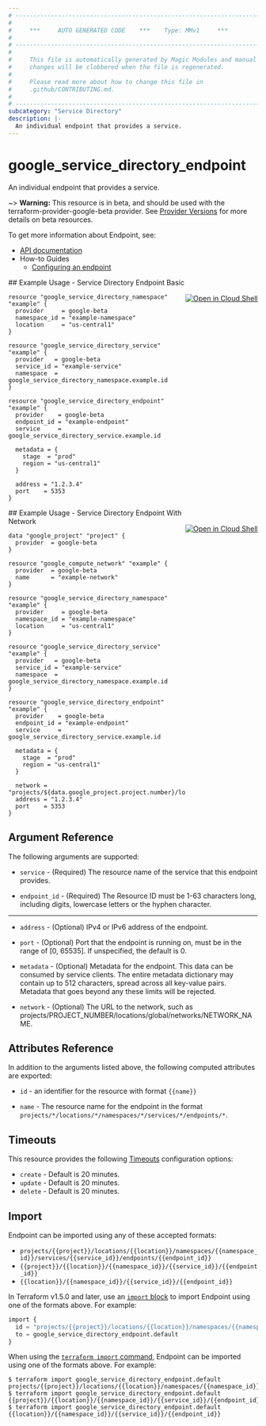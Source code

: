 ```yaml
---
# ----------------------------------------------------------------------------
#
#     ***     AUTO GENERATED CODE    ***    Type: MMv1     ***
#
# ----------------------------------------------------------------------------
#
#     This file is automatically generated by Magic Modules and manual
#     changes will be clobbered when the file is regenerated.
#
#     Please read more about how to change this file in
#     .github/CONTRIBUTING.md.
#
# ----------------------------------------------------------------------------
subcategory: "Service Directory"
description: |-
  An individual endpoint that provides a service.
---
```


# google_service_directory_endpoint

An individual endpoint that provides a service.

~> **Warning:** This resource is in beta, and should be used with the terraform-provider-google-beta provider.
See [Provider Versions](https://terraform.io/docs/providers/google/guides/provider_versions.html) for more details on beta resources.

To get more information about Endpoint, see:

* [API documentation](https://cloud.google.com/service-directory/docs/reference/rest/v1beta1/projects.locations.namespaces.services.endpoints)
* How-to Guides
    * [Configuring an endpoint](https://cloud.google.com/service-directory/docs/configuring-service-directory#configuring_an_endpoint)

<div class = "oics-button" style="float: right; margin: 0 0 -15px">
  <a href="https://console.cloud.google.com/cloudshell/open?cloudshell_git_repo=https%3A%2F%2Fgithub.com%2Fterraform-google-modules%2Fdocs-examples.git&cloudshell_image=gcr.io%2Fcloudshell-images%2Fcloudshell%3Alatest&cloudshell_print=.%2Fmotd&cloudshell_tutorial=.%2Ftutorial.md&cloudshell_working_dir=service_directory_endpoint_basic&open_in_editor=main.tf" target="_blank">
    <img alt="Open in Cloud Shell" src="//gstatic.com/cloudssh/images/open-btn.svg" style="max-height: 44px; margin: 32px auto; max-width: 100%;">
  </a>
</div>
## Example Usage - Service Directory Endpoint Basic


```hcl
resource "google_service_directory_namespace" "example" {
  provider     = google-beta
  namespace_id = "example-namespace"
  location     = "us-central1"
}

resource "google_service_directory_service" "example" {
  provider   = google-beta
  service_id = "example-service"
  namespace  = google_service_directory_namespace.example.id
}

resource "google_service_directory_endpoint" "example" {
  provider    = google-beta
  endpoint_id = "example-endpoint"
  service     = google_service_directory_service.example.id

  metadata = {
    stage  = "prod"
    region = "us-central1"
  }

  address = "1.2.3.4"
  port    = 5353
}
```
<div class = "oics-button" style="float: right; margin: 0 0 -15px">
  <a href="https://console.cloud.google.com/cloudshell/open?cloudshell_git_repo=https%3A%2F%2Fgithub.com%2Fterraform-google-modules%2Fdocs-examples.git&cloudshell_image=gcr.io%2Fcloudshell-images%2Fcloudshell%3Alatest&cloudshell_print=.%2Fmotd&cloudshell_tutorial=.%2Ftutorial.md&cloudshell_working_dir=service_directory_endpoint_with_network&open_in_editor=main.tf" target="_blank">
    <img alt="Open in Cloud Shell" src="//gstatic.com/cloudssh/images/open-btn.svg" style="max-height: 44px; margin: 32px auto; max-width: 100%;">
  </a>
</div>
## Example Usage - Service Directory Endpoint With Network


```hcl
data "google_project" "project" {
  provider  = google-beta
}

resource "google_compute_network" "example" {
  provider  = google-beta
  name      = "example-network"
}

resource "google_service_directory_namespace" "example" {
  provider     = google-beta
  namespace_id = "example-namespace"
  location     = "us-central1"
}

resource "google_service_directory_service" "example" {
  provider   = google-beta
  service_id = "example-service"
  namespace  = google_service_directory_namespace.example.id
}

resource "google_service_directory_endpoint" "example" {
  provider    = google-beta
  endpoint_id = "example-endpoint"
  service     = google_service_directory_service.example.id

  metadata = {
    stage  = "prod"
    region = "us-central1"
  }

  network = "projects/${data.google_project.project.number}/locations/global/networks/${google_compute_network.example.name}"
  address = "1.2.3.4"
  port    = 5353
}
```

## Argument Reference

The following arguments are supported:


* `service` -
  (Required)
  The resource name of the service that this endpoint provides.

* `endpoint_id` -
  (Required)
  The Resource ID must be 1-63 characters long, including digits,
  lowercase letters or the hyphen character.


- - -


* `address` -
  (Optional)
  IPv4 or IPv6 address of the endpoint.

* `port` -
  (Optional)
  Port that the endpoint is running on, must be in the
  range of [0, 65535]. If unspecified, the default is 0.

* `metadata` -
  (Optional)
  Metadata for the endpoint. This data can be consumed
  by service clients. The entire metadata dictionary may contain
  up to 512 characters, spread across all key-value pairs.
  Metadata that goes beyond any these limits will be rejected.

* `network` -
  (Optional)
  The URL to the network, such as projects/PROJECT_NUMBER/locations/global/networks/NETWORK_NAME.


## Attributes Reference

In addition to the arguments listed above, the following computed attributes are exported:

* `id` - an identifier for the resource with format `{{name}}`

* `name` -
  The resource name for the endpoint in the format
  `projects/*/locations/*/namespaces/*/services/*/endpoints/*`.


## Timeouts

This resource provides the following
[Timeouts](https://developer.hashicorp.com/terraform/plugin/sdkv2/resources/retries-and-customizable-timeouts) configuration options:

- `create` - Default is 20 minutes.
- `update` - Default is 20 minutes.
- `delete` - Default is 20 minutes.

## Import


Endpoint can be imported using any of these accepted formats:

* `projects/{{project}}/locations/{{location}}/namespaces/{{namespace_id}}/services/{{service_id}}/endpoints/{{endpoint_id}}`
* `{{project}}/{{location}}/{{namespace_id}}/{{service_id}}/{{endpoint_id}}`
* `{{location}}/{{namespace_id}}/{{service_id}}/{{endpoint_id}}`


In Terraform v1.5.0 and later, use an [`import` block](https://developer.hashicorp.com/terraform/language/import) to import Endpoint using one of the formats above. For example:

```tf
import {
  id = "projects/{{project}}/locations/{{location}}/namespaces/{{namespace_id}}/services/{{service_id}}/endpoints/{{endpoint_id}}"
  to = google_service_directory_endpoint.default
}
```

When using the [`terraform import` command](https://developer.hashicorp.com/terraform/cli/commands/import), Endpoint can be imported using one of the formats above. For example:

```
$ terraform import google_service_directory_endpoint.default projects/{{project}}/locations/{{location}}/namespaces/{{namespace_id}}/services/{{service_id}}/endpoints/{{endpoint_id}}
$ terraform import google_service_directory_endpoint.default {{project}}/{{location}}/{{namespace_id}}/{{service_id}}/{{endpoint_id}}
$ terraform import google_service_directory_endpoint.default {{location}}/{{namespace_id}}/{{service_id}}/{{endpoint_id}}
```
